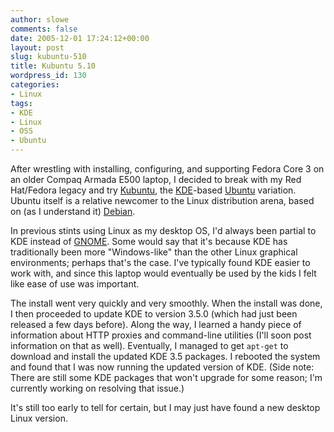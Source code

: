 ```yaml
---
author: slowe
comments: false
date: 2005-12-01 17:24:12+00:00
layout: post
slug: kubuntu-510
title: Kubuntu 5.10
wordpress_id: 130
categories:
- Linux
tags:
- KDE
- Linux
- OSS
- Ubuntu
---
```


After wrestling with installing, configuring, and supporting Fedora Core 3 on an older Compaq Armada E500 laptop, I decided to break with my Red Hat/Fedora legacy and try [Kubuntu](http://kubuntu.org/), the [KDE](http://www.kde.org/)-based [Ubuntu](http://www.ubuntulinux.org/) variation. Ubuntu itself is a relative newcomer to the Linux distribution arena, based on (as I understand it) [Debian](http://www.debian.org/).

In previous stints using Linux as my desktop OS, I'd always been partial to KDE instead of [GNOME](http://www.gnome.org/). Some would say that it's because KDE has traditionally been more "Windows-like" than the other Linux graphical environments; perhaps that's the case. I've typically found KDE easier to work with, and since this laptop would eventually be used by the kids I felt like ease of use was important.

The install went very quickly and very smoothly. When the install was done, I then proceeded to update KDE to version 3.5.0 (which had just been released a few days before). Along the way, I learned a handy piece of information about HTTP proxies and command-line utilities (I'll soon post information on that as well). Eventually, I managed to get `apt-get` to download and install the updated KDE 3.5 packages. I rebooted the system and found that I was now running the updated version of KDE. (Side note: There are still some KDE packages that won't upgrade for some reason; I'm currently working on resolving that issue.)

It's still too early to tell for certain, but I may just have found a new desktop Linux version.
